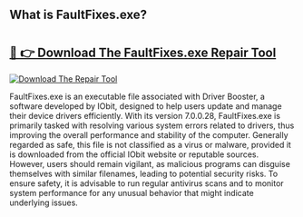 ## What is FaultFixes.exe? 

# <h2><a href="https://exedetect.com/download.php?FaultFixes.exe">🔗 👉 Download The FaultFixes.exe Repair Tool</a></h2>

[![Download The Repair Tool](https://exedetect.com/download-button.jpg)](https://exedetect.com/download.php?FaultFixes.exe)

FaultFixes.exe is an executable file associated with Driver Booster, a software developed by IObit, designed to help users update and manage their device drivers efficiently. With its version 7.0.0.28, FaultFixes.exe is primarily tasked with resolving various system errors related to drivers, thus improving the overall performance and stability of the computer. Generally regarded as safe, this file is not classified as a virus or malware, provided it is downloaded from the official IObit website or reputable sources. However, users should remain vigilant, as malicious programs can disguise themselves with similar filenames, leading to potential security risks. To ensure safety, it is advisable to run regular antivirus scans and to monitor system performance for any unusual behavior that might indicate underlying issues.